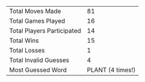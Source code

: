 |              |                |
| ---------------- | ----------------------------- |
| Total Moves Made | 81 |
| Total Games Played | 16 |
| Total Players Participated | 14 |
| Total Wins | 15 |
| Total Losses | 1 |
| Total Invalid Guesses | 4 |
| Most Guessed Word | PLANT (4 times!) |
